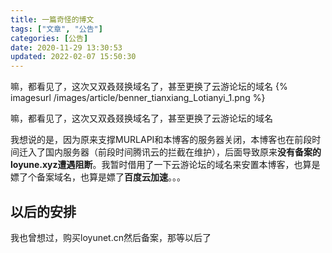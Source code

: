 ```yaml
---
title: 一篇奇怪的博文
tags: ["文章", "公告"]
categories: [公告]
date: 2020-11-29 13:30:53
updated: 2022-02-07 15:50:30
---
```


嘛，都看见了，这次又双叒叕换域名了，甚至更换了云游论坛的域名
{% imagesurl /images/article/benner_tianxiang_Lotianyi_1.png %}
<!-- more -->

嘛，都看见了，这次又双叒叕换域名了，甚至更换了云游论坛的域名

我想说的是，因为原来支撑MURLAPI和本博客的服务器关闭，本博客也在前段时间迁入了国内服务器（前段时间腾讯云的拦截在维护），后面导致原来**没有备案的loyune.xyz遭遇阻断**。我暂时借用了一下云游论坛的域名来安置本博客，也算是嫖了个备案域名，也算是嫖了**百度云加速**。。。

## 以后的安排

我也曾想过，购买loyunet.cn然后备案，那等以后了
